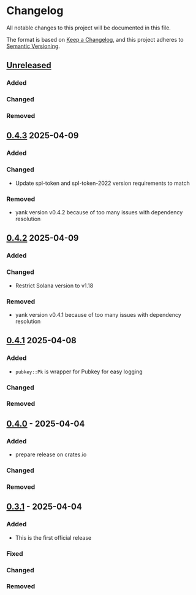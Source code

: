 # Changelog

All notable changes to this project will be documented in this file.

The format is based on [Keep a Changelog](https://keepachangelog.com/en/1.1.0/),
and this project adheres to [Semantic Versioning](https://semver.org/spec/v2.0.0.html).

## [Unreleased]

### Added

### Changed

### Removed

## [0.4.3] 2025-04-09

### Added

### Changed
  - Update spl-token and spl-token-2022 version requirements to match

### Removed
  - yank version v0.4.2 because of too many issues with dependency      resolution

## [0.4.2] 2025-04-09

### Added

### Changed
  - Restrict Solana version to v1.18

### Removed
  - yank version v0.4.1 because of too many issues with dependency      resolution


## [0.4.1] 2025-04-08

### Added
  - `pubkey::Pk` is wrapper for Pubkey for easy logging 

### Changed

### Removed

## [0.4.0] - 2025-04-04

### Added
  - prepare release on crates.io
### Changed

### Removed


## [0.3.1] - 2025-04-04

### Added
  - This is the first official release

### Fixed

### Changed

### Removed

[unreleased]: https://github.com/Certora/cvlr/compare/v0.4.3...HEAD
[0.4.3]: https://github.com/Certora/cvlr/compare/v0.4.2...v0.4.3
[0.4.2]: https://github.com/Certora/cvlr/compare/v0.4.1...v0.4.2
[0.4.1]: https://github.com/Certora/cvlr/releases/tag/v0.4.0...v0.4.1
[0.4.0]: https://github.com/Certora/cvlr/releases/tag/v0.3.1...v0.4.0
[0.3.1]: https://github.com/Certora/cvlr/releases/tag/v0.3.1